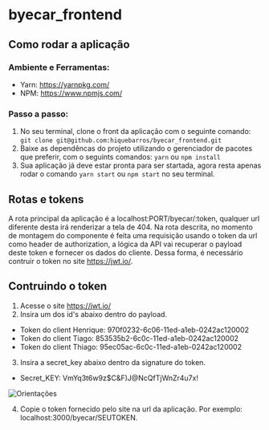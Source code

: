 # byecar_frontend

## Como rodar a aplicação

### Ambiente e Ferramentas:

- Yarn: https://yarnpkg.com/
- NPM: https://www.npmjs.com/

### Passo a passo:

1. No seu terminal, clone o front da aplicação com o seguinte comando: `git clone git@github.com:hiquebarros/byecar_frontend.git`
2. Baixe as dependêncas do projeto utilizando o gerenciador de pacotes que preferir, com o seguints comandos:
   `yarn`
   ou
   `npm install`
3. Sua aplicação já deve estar pronta para ser startada, agora resta apenas rodar o comando `yarn start` ou `npm start` no seu terminal.

## Rotas e tokens

A rota principal da aplicação é a localhost:PORT/byecar/:token, qualquer url diferente desta irá renderizar a tela de 404. Na rota descrita, no momento de montagem do componente é feita uma requisição usando o token da url como header de authorization, a lógica da API vai recuperar o payload deste token e fornecer os dados do cliente. Dessa forma, é necessário contruir o token no site https://jwt.io/.

## Contruindo o token

1. Acesse o site https://jwt.io/
2. Insira um dos id's abaixo dentro do payload.

- Token do client Henrique: 970f0232-6c06-11ed-a1eb-0242ac120002
- Token do client Tiago: 853535b2-6c0c-11ed-a1eb-0242ac120002
- Token do client Thiago: 95ec05ac-6c0c-11ed-a1eb-0242ac120002

3. Insira a secret_key abaixo dentro da signature do token.

- Secret_KEY: VmYq3t6w9z$C&F)J@NcQfTjWnZr4u7x!

 ![Orientações](https://cdn.discordapp.com/attachments/692881204256702536/1046542176739397642/Screenshot_from_2022-11-27_18-28-46.jpg)


4. Copie o token fornecido pelo site na url da aplicação. Por exemplo: localhost:3000/byecar/SEUTOKEN.


